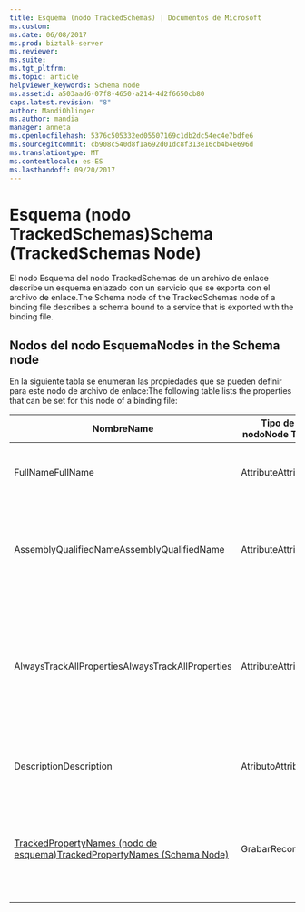 ```yaml
---
title: Esquema (nodo TrackedSchemas) | Documentos de Microsoft
ms.custom: 
ms.date: 06/08/2017
ms.prod: biztalk-server
ms.reviewer: 
ms.suite: 
ms.tgt_pltfrm: 
ms.topic: article
helpviewer_keywords: Schema node
ms.assetid: a503aad6-07f8-4650-a214-4d2f6650cb80
caps.latest.revision: "8"
author: MandiOhlinger
ms.author: mandia
manager: anneta
ms.openlocfilehash: 5376c505332ed05507169c1db2dc54ec4e7bdfe6
ms.sourcegitcommit: cb908c540d8f1a692d01dc8f313e16cb4b4e696d
ms.translationtype: MT
ms.contentlocale: es-ES
ms.lasthandoff: 09/20/2017
---
```

# <a name="schema-trackedschemas-node"></a><span data-ttu-id="9317f-102">Esquema (nodo TrackedSchemas)</span><span class="sxs-lookup"><span data-stu-id="9317f-102">Schema (TrackedSchemas Node)</span></span>
<span data-ttu-id="9317f-103">El nodo Esquema del nodo TrackedSchemas de un archivo de enlace describe un esquema enlazado con un servicio que se exporta con el archivo de enlace.</span><span class="sxs-lookup"><span data-stu-id="9317f-103">The Schema node of the TrackedSchemas node of a binding file describes a schema bound to a service that is exported with the binding file.</span></span>  
  
## <a name="nodes-in-the-schema-node"></a><span data-ttu-id="9317f-104">Nodos del nodo Esquema</span><span class="sxs-lookup"><span data-stu-id="9317f-104">Nodes in the Schema node</span></span>  
 <span data-ttu-id="9317f-105">En la siguiente tabla se enumeran las propiedades que se pueden definir para este nodo de archivo de enlace:</span><span class="sxs-lookup"><span data-stu-id="9317f-105">The following table lists the properties that can be set for this node of a binding file:</span></span>  
  
|<span data-ttu-id="9317f-106">**Nombre**</span><span class="sxs-lookup"><span data-stu-id="9317f-106">**Name**</span></span>|<span data-ttu-id="9317f-107">**Tipo de nodo**</span><span class="sxs-lookup"><span data-stu-id="9317f-107">**Node Type**</span></span>|<span data-ttu-id="9317f-108">**Tipo de datos**</span><span class="sxs-lookup"><span data-stu-id="9317f-108">**Data Type**</span></span>|<span data-ttu-id="9317f-109">**Description**</span><span class="sxs-lookup"><span data-stu-id="9317f-109">**Description**</span></span>|<span data-ttu-id="9317f-110">**Restricciones**</span><span class="sxs-lookup"><span data-stu-id="9317f-110">**Restrictions**</span></span>|<span data-ttu-id="9317f-111">**Comentarios**</span><span class="sxs-lookup"><span data-stu-id="9317f-111">**Comments**</span></span>|  
|--------------|-------------------|-------------------|---------------------|----------------------|------------------|  
|<span data-ttu-id="9317f-112">FullName</span><span class="sxs-lookup"><span data-stu-id="9317f-112">FullName</span></span>|<span data-ttu-id="9317f-113">Attribute</span><span class="sxs-lookup"><span data-stu-id="9317f-113">Attribute</span></span>|<span data-ttu-id="9317f-114">xs:string</span><span class="sxs-lookup"><span data-stu-id="9317f-114">xs:string</span></span>|<span data-ttu-id="9317f-115">Especifica el nombre completo del esquema.</span><span class="sxs-lookup"><span data-stu-id="9317f-115">Specifies the full name for the schema.</span></span>|<span data-ttu-id="9317f-116">No requerido</span><span class="sxs-lookup"><span data-stu-id="9317f-116">Not required</span></span>|<span data-ttu-id="9317f-117">Valor predeterminado: vacío</span><span class="sxs-lookup"><span data-stu-id="9317f-117">Default value: empty</span></span>|  
|<span data-ttu-id="9317f-118">AssemblyQualifiedName</span><span class="sxs-lookup"><span data-stu-id="9317f-118">AssemblyQualifiedName</span></span>|<span data-ttu-id="9317f-119">Attribute</span><span class="sxs-lookup"><span data-stu-id="9317f-119">Attribute</span></span>|<span data-ttu-id="9317f-120">xs:string</span><span class="sxs-lookup"><span data-stu-id="9317f-120">xs:string</span></span>|<span data-ttu-id="9317f-121">Especifica el nombre completo del ensamblado que contiene este esquema.</span><span class="sxs-lookup"><span data-stu-id="9317f-121">Specifies the qualified name for the assembly containing this schema.</span></span>|<span data-ttu-id="9317f-122">No requerido</span><span class="sxs-lookup"><span data-stu-id="9317f-122">Not required</span></span>|<span data-ttu-id="9317f-123">Valor predeterminado: vacío</span><span class="sxs-lookup"><span data-stu-id="9317f-123">Default value: empty</span></span>|  
|<span data-ttu-id="9317f-124">AlwaysTrackAllProperties</span><span class="sxs-lookup"><span data-stu-id="9317f-124">AlwaysTrackAllProperties</span></span>|<span data-ttu-id="9317f-125">Attribute</span><span class="sxs-lookup"><span data-stu-id="9317f-125">Attribute</span></span>|<span data-ttu-id="9317f-126">xs:boolean</span><span class="sxs-lookup"><span data-stu-id="9317f-126">xs:boolean</span></span>|<span data-ttu-id="9317f-127">Especifica si se va a hacer el seguimiento de todas las propiedades del ensamblado especificado.</span><span class="sxs-lookup"><span data-stu-id="9317f-127">Specifies whether to track all properties for the specified assembly.</span></span>|<span data-ttu-id="9317f-128">Necesario</span><span class="sxs-lookup"><span data-stu-id="9317f-128">Required</span></span>|<span data-ttu-id="9317f-129">Valor predeterminado: ninguno</span><span class="sxs-lookup"><span data-stu-id="9317f-129">Default value: none</span></span><br /><br /> <span data-ttu-id="9317f-130">Establecido en **true** para realizar el seguimiento de todas las propiedades, en caso contrario, establézcalo **false**.</span><span class="sxs-lookup"><span data-stu-id="9317f-130">Set to **true** to track all properties, otherwise set to **false**.</span></span>|  
|<span data-ttu-id="9317f-131">Description</span><span class="sxs-lookup"><span data-stu-id="9317f-131">Description</span></span>|<span data-ttu-id="9317f-132">Atributo</span><span class="sxs-lookup"><span data-stu-id="9317f-132">Attribute</span></span>|<span data-ttu-id="9317f-133">xs:string</span><span class="sxs-lookup"><span data-stu-id="9317f-133">xs:string</span></span>|<span data-ttu-id="9317f-134">Especifica una descripción del esquema.</span><span class="sxs-lookup"><span data-stu-id="9317f-134">Specifies a description for the schema.</span></span>|<span data-ttu-id="9317f-135">No requerido</span><span class="sxs-lookup"><span data-stu-id="9317f-135">Not required</span></span>|<span data-ttu-id="9317f-136">Valor predeterminado: vacío</span><span class="sxs-lookup"><span data-stu-id="9317f-136">Default value: empty</span></span>|  
|[<span data-ttu-id="9317f-137">TrackedPropertyNames (nodo de esquema)</span><span class="sxs-lookup"><span data-stu-id="9317f-137">TrackedPropertyNames (Schema Node)</span></span>](../core/trackedpropertynames-schema-node.md)|<span data-ttu-id="9317f-138">Grabar</span><span class="sxs-lookup"><span data-stu-id="9317f-138">Record</span></span>|<span data-ttu-id="9317f-139">ArrayOfString (ComplexType)</span><span class="sxs-lookup"><span data-stu-id="9317f-139">ArrayOfString (ComplexType)</span></span>|<span data-ttu-id="9317f-140">Contenedor de los elementos que especifican las propiedades a las que se debe hacer el seguimiento.</span><span class="sxs-lookup"><span data-stu-id="9317f-140">Container for the elements that specify the properties to be tracked.</span></span>|<span data-ttu-id="9317f-141">No requerido</span><span class="sxs-lookup"><span data-stu-id="9317f-141">Not required</span></span>|<span data-ttu-id="9317f-142">Valor predeterminado: ninguno</span><span class="sxs-lookup"><span data-stu-id="9317f-142">Default value: none</span></span>|